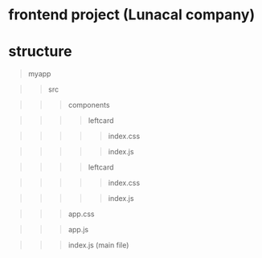 # frontend project (Lunacal company)

# structure 

>myapp

>>src

>>>components

>>>>leftcard

>>>>>index.css

>>>>>index.js

>>>>leftcard

>>>>>index.css

>>>>>index.js

>>>app.css

>>>app.js

>>>index.js (main file)
